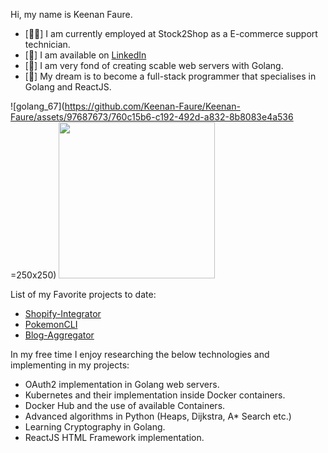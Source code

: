 Hi, my name is Keenan Faure.

- [👨‍💻] I am currently employed at Stock2Shop as a E-commerce support technician.
- [🔗] I am available on [LinkedIn](https://www.linkedin.com/in/keenan-faure-84a604227/)
- [🚀] I am very fond of creating scable web servers with Golang.
- [💭] My dream is to become a full-stack programmer that specialises in Golang and ReactJS.

![golang_67](https://github.com/Keenan-Faure/Keenan-Faure/assets/97687673/760c15b6-c192-492d-a832-8b8083e4a536 =250x250)
<img src="https://github.com/Keenan-Faure/Keenan-Faure/assets/97687673/760c15b6-c192-492d-a832-8b8083e4a536" width="250" height="250" />


List of my Favorite projects to date:

- [Shopify-Integrator](https://github.com/Keenan-Faure/Shopify-Integrator)
- [PokemonCLI](https://github.com/Keenan-Faure/PokemonCLI)
- [Blog-Aggregator](https://github.com/Keenan-Faure/BlogAggregator)

In my free time I enjoy researching the below technologies and implementing in my projects:

- OAuth2 implementation in Golang web servers.
- Kubernetes and their implementation inside Docker containers.
- Docker Hub and the use of available Containers.
- Advanced algorithms in Python (Heaps, Dijkstra, A* Search etc.)
- Learning Cryptography in Golang.
- ReactJS HTML Framework implementation.
